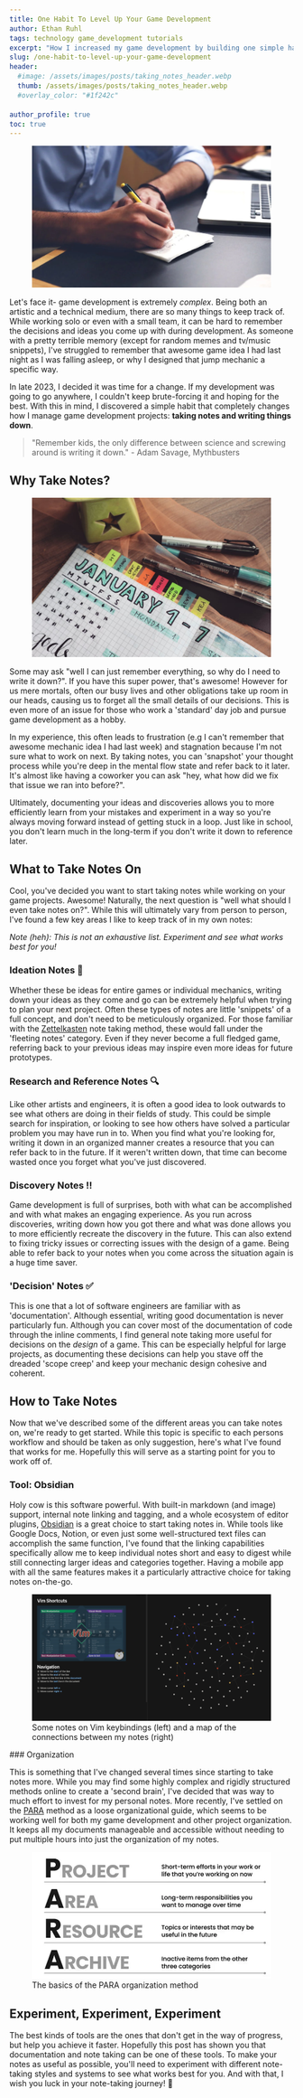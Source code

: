```yaml
---
title: One Habit To Level Up Your Game Development
author: Ethan Ruhl
tags: technology game_development tutorials
excerpt: "How I increased my game development by building one simple habit."
slug: /one-habit-to-level-up-your-game-development
header:
  #image: /assets/images/posts/taking_notes_header.webp
  thumb: /assets/images/posts/taking_notes_header.webp
  #overlay_color: "#1f242c"

author_profile: true
toc: true
---
```

<figure class="blog-img">
    <img src="/assets/images/posts/taking_notes_header.webp" 
    alt="A person taking notes." loading="lazy">
</figure>

Let's face it- game development is extremely *complex*. Being both an artistic and a technical medium, there are so many things to keep track of. While working solo or even with a small team, it can be hard to remember the decisions and ideas you come up with during development. As someone with a pretty terrible memory (except for random memes and tv/music snippets), I've struggled to remember that awesome game idea I had last night as I was falling asleep, or why I designed that jump mechanic a specific way.

In late 2023, I decided it was time for a change. If my development was going to go anywhere, I couldn't keep brute-forcing it and hoping for the best. With this in mind, I discovered a simple habit that completely changes how I manage game development projects: **taking notes and writing things down**.

> "Remember kids, the only difference between science and screwing around is writing it down." - Adam Savage, Mythbusters


## Why Take Notes?
<figure class="blog-img">
    <img src="/assets/images/posts/goals_notes.jpeg" 
    alt="An image showing a notebook with a calendar in it." loading="lazy">
</figure>

Some may ask "well I can just remember everything, so why do I need to write it down?". If you have this super power, that's awesome! However for us mere mortals, often our busy lives and other obligations take up room in our heads, causing us to forget all the small details of our decisions. This is even more of an issue for those who work a 'standard' day job and pursue game development as a hobby.

In my experience, this often leads to frustration (e.g I can't remember that awesome mechanic idea I had last week) and stagnation because I'm not sure what to work on next. By taking notes, you can 'snapshot' your thought process while you're deep in the mental flow state and refer back to it later. It's almost like having a coworker you can ask "hey, what how did we fix that issue we ran into before?".

Ultimately, documenting your ideas and discoveries allows you to more efficiently learn from your mistakes and experiment in a way so you're always moving forward instead of getting stuck in a loop. Just like in school, you don't learn much in the long-term if you don't write it down to reference later.

## What to Take Notes On

Cool, you've decided you want to start taking notes while working on your game projects. Awesome! Naturally, the next question is "well what should I even take notes on?". While this will ultimately vary from person to person, I've found a few key areas I like to keep track of in my own notes:

*Note (heh): This is not an exhaustive list. Experiment and see what works best for you!*

### Ideation Notes 🧠

Whether these be ideas for entire games or individual mechanics, writing down your ideas as they come and go can be extremely helpful when trying to plan your next project. Often these types of notes are little 'snippets' of a full concept, and don't need to be meticulously organized. For those familiar with the [Zettelkasten](https://haikal.blog/my-zettelkasten-journey-understanding-the-differences-between-fleeting-notes-literature-notes-reference-notes-and-permanent-notes/) note taking method, these would fall under the 'fleeting notes' category. Even if they never become a full fledged game, referring back to your previous ideas may inspire even more ideas for future prototypes.

### Research and Reference Notes 🔍

Like other artists and engineers, it is often a good idea to look outwards to see what others are doing in their fields of study. This could be simple search for inspiration, or looking to see how others have solved a particular problem you may have run in to. When you find what you're looking for, writing it down in an organized manner creates a resource that you can refer back to in the future. If it weren't written down, that time can become wasted once you forget what you've just discovered.

### Discovery Notes ‼️

Game development is full of surprises, both with what can be accomplished and with what makes an engaging experience. As you run across discoveries, writing down how you got there and what was done allows you to more efficiently recreate the discovery in the future. This can also extend to fixing tricky issues or correcting issues with the design of a game. Being able to refer back to your notes when you come across the situation again is a huge time saver.

### 'Decision' Notes ✅

This is one that a lot of software engineers are familiar with as 'documentation'. Although essential, writing good documentation is never particularly fun. Although you can cover most of the documentation of code through the inline comments, I find general note taking more useful for decisions on the *design* of a game. This can be especially helpful for large projects, as documenting these decisions can help you stave off the dreaded 'scope creep' and keep your mechanic design cohesive and coherent.

## How to Take Notes

Now that we've described some of the different areas you can take notes on, we're ready to get started. While this topic is specific to each persons workflow and should be taken as only suggestion, here's what I've found that works for me. Hopefully this will serve as a starting point for you to work off of.

### Tool: Obsidian

Holy cow is this software powerful. With built-in markdown (and image) support, internal note linking and tagging, and a whole ecosystem of editor plugins, [Obsidian](https://obsidian.md/) is a great choice to start taking notes in. While tools like Google Docs, Notion, or even just some well-structured text files can accomplish the same function, I've found that the linking capabilities specifically allow me to keep individual notes short and easy to digest while still connecting larger ideas and categories together. Having a mobile app with all the same features makes it a particularly attractive choice for taking notes on-the-go.
<figure class="blog-img">
    <img src="/assets/images/posts/obsidian_view.png" alt="A screenshot of the Obsidian markdown editor" loading="lazy">
    <figcaption>Some notes on Vim keybindings (left) and a map of the connections between my notes (right)</figcaption>
</figure>
### Organization

This is something that I've changed several times since starting to take notes more. While you may find some highly complex and rigidly structured methods online to create a 'second brain', I've decided that was way to much effort to invest for my personal notes. More recently, I've settled on the [PARA](https://fortelabs.com/blog/para/) method as a loose organizational guide, which seems to be working well for both my game development and other project organization. It keeps all my documents manageable and accessible without needing to put multiple hours into just the organization of my notes.

<figure class="blog-img">
    <img src="/assets/images/posts/para_method.png" alt="An overview of the PARA organization method" loading="lazy">
    <figcaption>The basics of the PARA organization method</figcaption>
</figure>

## Experiment, Experiment, Experiment

The best kinds of tools are the ones that don't get in the way of progress, but help you achieve it faster. Hopefully this post has shown you that documentation and note taking can be one of these tools. To make your notes as useful as possible, you'll need to experiment with different note-taking styles and systems to see what works best for you. And with that, I wish you luck in your note-taking journey! 📔
